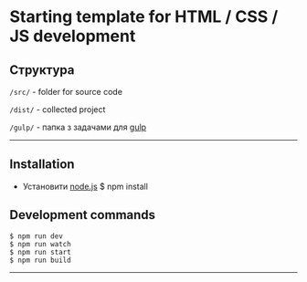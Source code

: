 # Starting template for HTML / CSS / JS development


## Структура
`/src/` - folder for source code

`/dist/` - collected project

`/gulp/` - папка з задачами для [gulp](http://gulpjs.com/)
***

## Installation
+   Установити [node.js](https://github.com/creationix/nvm)
		$ npm install

## Development commands
    $ npm run dev
    $ npm run watch
    $ npm run start
    $ npm run build
***